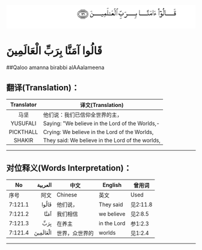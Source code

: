 ![007:121](images/007_121.gif)

# قَالُوا آمَنَّا بِرَبِّ الْعَالَمِينَ 

##Qaloo amanna birabbi alAAalameena 

## 翻译(Translation)：

| Translator | 译文(Translation)                                |
| :--------: | ------------------------------------------------ |
|    马坚    | 他们说：我们已信仰全世界的主，                   |
|  YUSUFALI  | Saying: "We believe in the Lord of the Worlds,-  |
| PICKTHALL  | Crying: We believe in the Lord of the Worlds,    |
|   SHAKIR   | They said: We believe in the Lord of the worlds, |

---

## 对位释义(Words Interpretation)：

| No   | العربية | 中文    | English | 曾用词 |
| ---- | ------: | ------- | ------- | ------ |
| 序号 |    阿文 | Chinese | 英文    | Used   |
| 7:121.1 | قَالُوا    | 他们说，       | They said   | 见2:11.8 |
| 7:121.2 | آمَنَّا     | 我们相信       | we believe  | 见2:8.5  |
| 7:121.3 | بِرَبِّ      | 在养主         | in the Lord | 参1:2.3 |
| 7:121.4 | الْعَالَمِينَ | 世界，众世界的 | worlds      | 见1:2.4  |

---